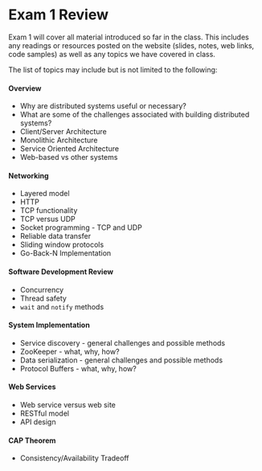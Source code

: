 Exam 1 Review
=============

Exam 1 will cover all material introduced so far in the class. This includes any readings or resources posted on the website (slides, notes, web links, code samples) as well as any topics we have covered in class.

The list of topics may include but is not limited to the following:

#### Overview

- Why are distributed systems useful or necessary?
- What are some of the challenges associated with building distributed systems?
- Client/Server Architecture
- Monolithic Architecture
- Service Oriented Architecture
- Web-based vs other systems

#### Networking
- Layered model
- HTTP
- TCP functionality
- TCP versus UDP
- Socket programming - TCP and UDP
- Reliable data transfer
- Sliding window protocols
- Go-Back-N Implementation

#### Software Development Review
- Concurrency
- Thread safety
- `wait` and `notify` methods

#### System Implementation
- Service discovery - general challenges and possible methods
- ZooKeeper - what, why, how?
- Data serialization - general challenges and possible methods 
- Protocol Buffers - what, why, how?

#### Web Services
- Web service versus web site
- RESTful model
- API design

#### CAP Theorem
- Consistency/Availability Tradeoff